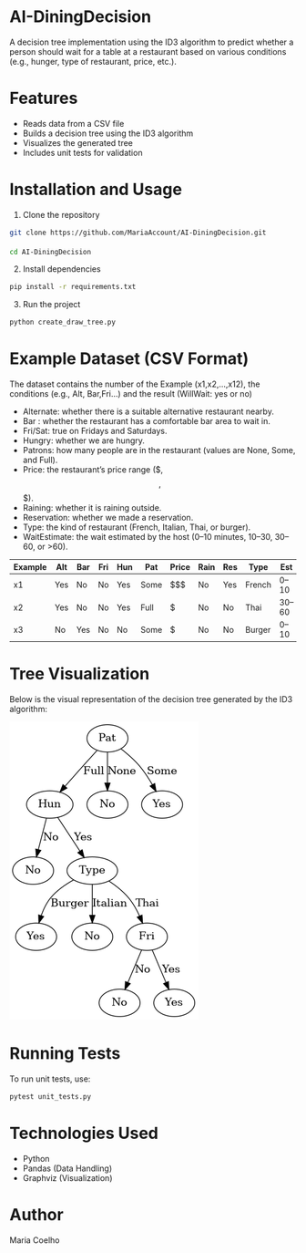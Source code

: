 # AI-DiningDecision

A decision tree implementation using the ID3 algorithm to predict whether a person should wait for a table at a restaurant based on various conditions (e.g., hunger, type of restaurant, price, etc.).

# Features

- Reads data from a CSV file  
- Builds a decision tree using the ID3 algorithm  
- Visualizes the generated tree  
- Includes unit tests for validation

# Installation and Usage

1. Clone the repository
```bash
git clone https://github.com/MariaAccount/AI-DiningDecision.git

cd AI-DiningDecision
```
2. Install dependencies
```bash
pip install -r requirements.txt
````
3. Run the project
```bash
python create_draw_tree.py
```
# Example Dataset (CSV Format)

The dataset contains the number of the Example (x1,x2,...,x12), the conditions (e.g., Alt, Bar,Fri...) and the result (WillWait: yes or no)

- Alternate: whether there is a suitable alternative restaurant nearby.
- Bar : whether the restaurant has a comfortable bar area to wait in.
- Fri/Sat: true on Fridays and Saturdays.
- Hungry: whether we are hungry.
- Patrons: how many people are in the restaurant (values are None, Some, and Full).
- Price: the restaurant’s price range ($, $$, $$$).
- Raining: whether it is raining outside.
- Reservation: whether we made a reservation.
- Type: the kind of restaurant (French, Italian, Thai, or burger).
- WaitEstimate: the wait estimated by the host (0–10 minutes, 10–30, 30–60, or >60).

| Example | Alt | Bar | Fri | Hun | Pat | Price | Rain | Res | Type  | Est   | WillWait |
|---------|-----|-----|-----|-----|-----|-------|------|-----|-------|-------|----------|
| x1      | Yes | No  | No  | Yes | Some| $$$   | No   | Yes | French| 0–10  | Yes      |
| x2      | Yes | No  | No  | Yes | Full| $     | No   | No  | Thai  | 30–60 | No       |
| x3      | No  | Yes | No  | No  | Some| $     | No   | No  | Burger| 0–10  | Yes      |

# Tree Visualization

Below is the visual representation of the decision tree generated by the ID3 algorithm:

![Decision Tree](graph.png)

# Running Tests

To run unit tests, use:
```bash
pytest unit_tests.py
```
# Technologies Used
 - Python
 - Pandas (Data Handling)
 - Graphviz (Visualization)

# Author

Maria Coelho


